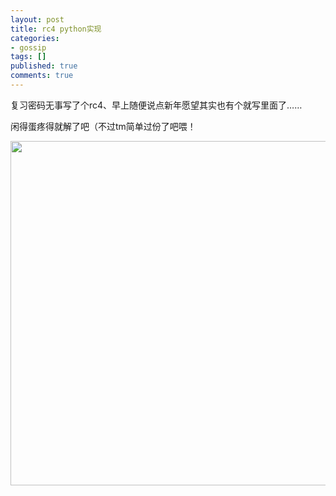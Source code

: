 ```yaml
---
layout: post
title: rc4 python实现
categories:
- gossip
tags: []
published: true
comments: true
---
```

<p>复习密码无事写了个rc4、早上随便说点新年愿望其实也有个就写里面了……</p>

<p>闲得蛋疼得就解了吧（不过tm简单过份了吧喂！</p>

<p><a href="http://snorlax-wordpress.stor.sinaapp.com/uploads/2013/01/734420E9-D793-4822-9B07-01A783B74818.jpg"><img class="alignnone size-full wp-image-174" title="734420E9-D793-4822-9B07-01A783B74818" src="http://snorlax-wordpress.stor.sinaapp.com/uploads/2013/01/734420E9-D793-4822-9B07-01A783B74818.jpg" alt="" width="523" height="551" /></a></p>
